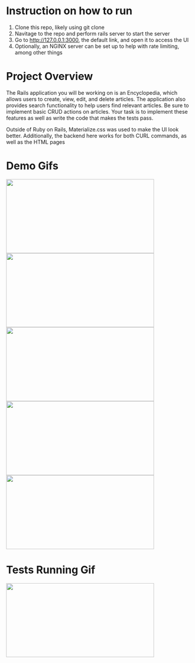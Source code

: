 # Instruction on how to run
1. Clone this repo, likely using git clone
2. Navitage to the repo and perform rails server to start the server
3. Go to http://127.0.0.1:3000, the default link, and open it to access the UI
4. Optionally, an NGINX server can be set up to help with rate limiting, among other things

# Project Overview
The Rails application you will be working on is an Encyclopedia, which allows users to create, view, edit, and delete articles. The application also provides search functionality to help users find relevant articles. Be sure to implement basic CRUD actions on articles. Your task is to implement these features as well as write the code that makes the tests pass.

Outside of Ruby on Rails, Materialize.css was used to make the UI look better.
Additionally, the backend here works for both CURL commands, as well as the HTML pages

# Demo Gifs

<img src="https://i.gyazo.com/ff7646b696d14bf6a615e270746255d3.gif" width="400" height="200" />
<img src="https://i.gyazo.com/bea2c50ac21c67691c22cd90037cbba7.gif" width="400" height="200" />
<img src="https://i.gyazo.com/58eb6fac7e6d51e3f606717cb4eb39bb.gif" width="400" height="200" />
<img src="https://i.gyazo.com/e9126a517478239de4b2954a211f007f.gif" width="400" height="200" />
<img src="https://i.gyazo.com/10a0a77fa98e11cc35287e27068928f7.gif" width="400" height="200" />


# Tests Running Gif

<img src="https://i.gyazo.com/1d17f61d9111a93242a780f820583555.gif" width="400" height="200" />

